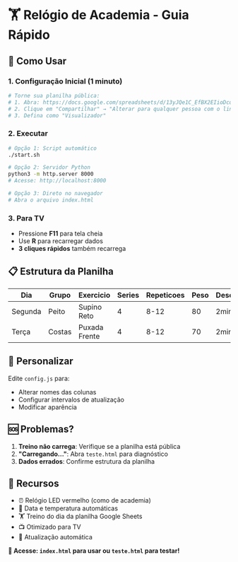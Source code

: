 # 🏋️ Relógio de Academia - Guia Rápido

## 🚀 Como Usar

### 1. Configuração Inicial (1 minuto)
```bash
# Torne sua planilha pública:
# 1. Abra: https://docs.google.com/spreadsheets/d/13yJQe1C_EfBX2EIioDcq1FE4eMGMilsa7ZS2tc87Z7Q/edit
# 2. Clique em "Compartilhar" → "Alterar para qualquer pessoa com o link"
# 3. Defina como "Visualizador"
```

### 2. Executar
```bash
# Opção 1: Script automático
./start.sh

# Opção 2: Servidor Python
python3 -m http.server 8000
# Acesse: http://localhost:8000

# Opção 3: Direto no navegador
# Abra o arquivo index.html
```

### 3. Para TV
- Pressione **F11** para tela cheia
- Use **R** para recarregar dados
- **3 cliques rápidos** também recarrega

## 📋 Estrutura da Planilha

| Dia     | Grupo   | Exercicio       | Series | Repeticoes | Peso | Descanso |
|---------|---------|-----------------|--------|------------|------|----------|
| Segunda | Peito   | Supino Reto     | 4      | 8-12       | 80   | 2min     |
| Terça   | Costas  | Puxada Frente   | 4      | 8-12       | 70   | 2min     |

## 🔧 Personalizar

Edite `config.js` para:
- Alterar nomes das colunas
- Configurar intervalos de atualização
- Modificar aparência

## 🆘 Problemas?

1. **Treino não carrega**: Verifique se a planilha está pública
2. **"Carregando..."**: Abra `teste.html` para diagnóstico
3. **Dados errados**: Confirme estrutura da planilha

## 📱 Recursos

- ⏰ Relógio LED vermelho (como de academia)
- 📅 Data e temperatura automáticas
- 🏋️ Treino do dia da planilha Google Sheets
- 📺 Otimizado para TV
- 🔄 Atualização automática

**🎯 Acesse: `index.html` para usar ou `teste.html` para testar!**
